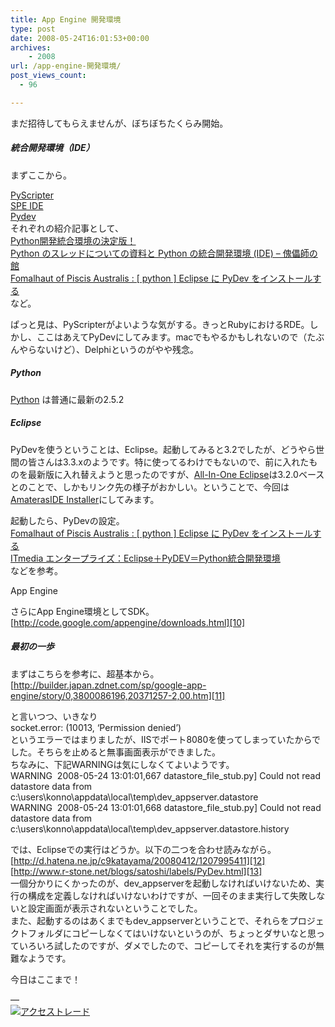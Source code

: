 ```yaml
---
title: App Engine 開発環境
type: post
date: 2008-05-24T16:01:53+00:00
archives:
    - 2008
url: /app-engine-開発環境/
post_views_count:
  - 96

---
```

まだ招待してもらえませんが、ぼちぼちたくらみ開始。

##### 統合開発環境（IDE）

まずここから。

[PyScripter][1]  
[SPE IDE][2]  
[Pydev][3]  
それぞれの紹介記事として、  
[Python開発統合環境の決定版！][4]  
[Python のスレッドについての資料と Python の統合開発環境 (IDE) &#8211; 傀儡師の館][5]  
[Fomalhaut of Piscis Australis : [ python ] Eclipse に PyDev をインストールする][6]  
など。

ぱっと見は、PyScripterがよいような気がする。きっとRubyにおけるRDE。しかし、ここはあえてPyDevにしてみます。macでもやるかもしれないので（たぶんやらないけど）、Delphiというのがやや残念。

##### Python

<a href="http://www.python.org/" target="_blank">Python</a> は普通に最新の2.5.2

##### Eclipse

PyDevを使うということは、Eclipse。起動してみると3.2でしたが、どうやら世間の皆さんは3.3.xのようです。特に使ってるわけでもないので、前に入れたものを最新版に入れ替えようと思ったのですが、[All-In-One Eclipse][7]は3.2.0ベースとのことで、しかもリンク先の様子がおかしい。ということで、今回は[AmaterasIDE Installer][8]にしてみます。

起動したら、PyDevの設定。  
[Fomalhaut of Piscis Australis : [ python ] Eclipse に PyDev をインストールする][6]  
[ITmedia エンタープライズ：Eclipse＋PyDEV＝Python統合開発環境][9]  
などを参考。

App Engine

さらにApp Engine環境としてSDK。  
[http://code.google.com/appengine/downloads.html][10]

##### 最初の一歩

まずはこちらを参考に、超基本から。  
[http://builder.japan.zdnet.com/sp/google-app-engine/story/0,3800086196,20371257-2,00.htm][11]

と言いつつ、いきなり  
socket.error: (10013, &#8216;Permission denied&#8217;)  
というエラーではまりましたが、IISでポート8080を使ってしまっていたからでした。そちらを止めると無事画面表示ができました。  
ちなみに、下記WARNINGは気にしなくてよいようです。  
WARNING&nbsp; 2008-05-24 13:01:01,667 datastore\_file\_stub.py] Could not read datastore data from c:\users\konno\appdata\local\temp\dev_appserver.datastore  
WARNING&nbsp; 2008-05-24 13:01:01,668 datastore\_file\_stub.py] Could not read datastore data from c:\users\konno\appdata\local\temp\dev_appserver.datastore.history

では、Eclipseでの実行はどうか。以下の二つを合わせ読みながら。  
[http://d.hatena.ne.jp/c9katayama/20080412/1207995411][12]  
[http://www.r-stone.net/blogs/satoshi/labels/PyDev.html][13]  
一個分かりにくかったのが、dev_appserverを起動しなければいけないため、実行の構成を定義しなければいけないわけですが、一回そのまま実行して失敗しないと設定画面が表示されないということでした。  
また、起動するのはあくまでもdev_appserverということで、それらをプロジェクトフォルダにコピーしなくてはいけないというのが、ちょっとダサいなと思っていろいろ試したのですが、ダメでしたので、コピーしてそれを実行するのが無難なようです。

今日はここまで！

&#8212;  
<a href="http://www.accesstrade.net/at/c.html?rk=01001dwx0044mz" target="_blank"><img alt="アクセストレード" src="http://www.accesstrade.net/at/r.html?rk=01001dwx0044mz" border="0" /></a>

 [1]: http://groups.google.com/group/PyScripter
 [2]: http://pythonide.stani.be/
 [3]: http://pydev.sourceforge.net/index.html
 [4]: http://python.matrix.jp/apps/pyscripter.html
 [5]: http://plaza.rakuten.co.jp/kugutsushi/diary/200710290000/
 [6]: http://foma-zakki.cocolog-nifty.com/zakki/2006/12/_python_eclipse_2739.html
 [7]: http://aioec.sourceforge.jp
 [8]: http://amateras.sourceforge.jp/cgi-bin/fswiki/wiki.cgi?page=AmaterasIDEInstaller
 [9]: http://www.itmedia.co.jp/enterprise/articles/0702/08/news015.html
 [10]: http://code.google.com/appengine/downloads.html "http://code.google.com/appengine/downloads.html"
 [11]: http://builder.japan.zdnet.com/sp/google-app-engine/story/0,3800086196,20371257-2,00.htm "http://builder.japan.zdnet.com/sp/google-app-engine/story/0,3800086196,20371257-2,00.htm"
 [12]: http://d.hatena.ne.jp/c9katayama/20080412/1207995411 "http://d.hatena.ne.jp/c9katayama/20080412/1207995411"
 [13]: http://www.r-stone.net/blogs/satoshi/labels/PyDev.html "http://www.r-stone.net/blogs/satoshi/labels/PyDev.html"